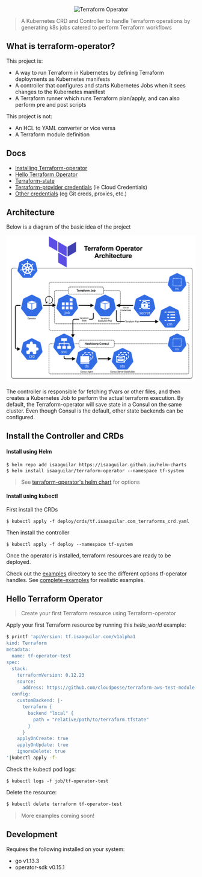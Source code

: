 <p align="center">
<img src="https://s3.amazonaws.com/classic.isaaguilar.com/terraform-operator-logo.gif" alt="Terraform Operator" width="50%"></img>
</p>

> A Kubernetes CRD and Controller to handle Terraform operations by generating k8s jobs catered to perform Terraform workflows

## What is terraform-operator?

This project is:

- A way to run Terraform in Kubernetes by defining Terraform deployments as Kubernetes manifests
- A controller that configures and starts Kubernetes Jobs when it sees changes to the Kubernetes manifest
- A Terraform runner which runs Terraform plan/apply, and can also perform pre and post scripts

This project is not:

- An HCL to YAML converter or vice versa
- A Terraform module definition

## Docs

- [Installing Terraform-operator](#install-the-controller-and-crds)
- [Hello Terraform Operator](#hello-terraform-operator)
- [Terraform-state](docs/terraform-state.md)
- [Terraform-provider credentials](docs/provider-credentials.md) (ie Cloud Credentials)
- [Other credentials](dos/other-credentials.md) (eg Git creds, proxies, etc.)


## Architecture

Below is a diagram of the basic idea of the project

![](tfop_1.png)

The controller is responsible for fetching tfvars or other files, and then creates a Kubernetes Job to perform the actual terraform execution. By default, the Terraform-operator will save state in a Consul on the same cluster. Even though Consul is the default, other state backends can be configured.

## Install the Controller and CRDs

#### Install using Helm

```console
$ helm repo add isaaguilar https://isaaguilar.github.io/helm-charts
$ helm install isaaguilar/terraform-operator --namespace tf-system
```

> See [terraform-operator's helm chart](https://github.com/isaaguilar/helm-charts/tree/master/charts/terraform-operator) for options

#### Install using kubectl

First install the CRDs

```console
$ kubectl apply -f deploy/crds/tf.isaaguilar.com_terraforms_crd.yaml
```

Then install the controller

```console
$ kubectl apply -f deploy --namespace tf-system
```

Once the operator is installed, terraform resources are ready to be deployed.

Check out the [examples](examples) directory to see the different options tf-operator handles. See [complete-examples](examples/complete-examples) for realistic examples.

## Hello Terraform Operator 

> Create your first Terraform resource using Terraform-operator

Apply your first Terraform resource by running this _hello_world_ example:

```bash
$ printf 'apiVersion: tf.isaaguilar.com/v1alpha1
kind: Terraform
metadata:
  name: tf-operator-test
spec:
  stack:
    terraformVersion: 0.12.23
    source:
      address: https://github.com/cloudposse/terraform-aws-test-module.git
  config:
    customBackend: |-
      terraform {
        backend "local" {
          path = "relative/path/to/terraform.tfstate"
        }
      }
    applyOnCreate: true
    applyOnUpdate: true
    ignoreDelete: true
'|kubectl apply -f-
```

Check the kubectl pod logs:

```
$ kubectl logs -f job/tf-operator-test
```

Delete the resource:

```bash
$ kubectl delete terraform tf-operator-test
```

> More examples coming soon!


## Development

Requires the following installed on your system:

- go v1.13.3
- operator-sdk v0.15.1

